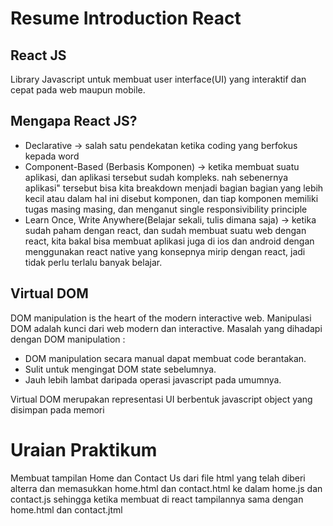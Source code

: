 # Resume Introduction React

## React JS
Library Javascript untuk membuat user interface(UI) yang interaktif dan cepat pada web maupun mobile.

## Mengapa React JS?
* Declarative -> salah satu pendekatan ketika coding yang berfokus kepada word
* Component-Based (Berbasis Komponen) -> ketika membuat suatu aplikasi, dan aplikasi tersebut sudah kompleks. nah sebenernya aplikasi" tersebut bisa kita breakdown menjadi bagian bagian yang lebih kecil atau dalam hal ini disebut komponen, dan tiap komponen memiliki tugas masing masing, dan menganut single responsivibility principle 
* Learn Once, Write Anywhere(Belajar sekali, tulis dimana saja) -> ketika sudah paham dengan react, dan sudah membuat suatu web dengan react, kita bakal bisa membuat aplikasi juga di ios dan android dengan menggunakan react native yang konsepnya mirip dengan react, jadi tidak perlu terlalu banyak belajar.

## Virtual DOM
DOM manipulation is the heart of the modern interactive web. Manipulasi DOM adalah kunci dari web modern dan interactive. Masalah yang dihadapi dengan DOM manipulation :
- DOM manipulation secara manual dapat membuat code berantakan.
- Sulit untuk mengingat DOM state sebelumnya.
- Jauh lebih lambat  daripada operasi javascript pada umumnya.

Virtual DOM merupakan representasi UI berbentuk javascript object yang disimpan pada memori

# Uraian Praktikum
Membuat tampilan Home dan Contact Us dari file html yang telah diberi alterra dan memasukkan home.html dan contact.html ke dalam home.js dan contact.js sehingga ketika membuat di react tampilannya sama dengan home.html dan contact.jtml
